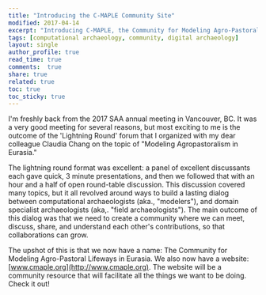 ```yaml
---
title: "Introducing the C-MAPLE Community Site"
modified: 2017-04-14
excerpt: "Introducing C-MAPLE, the Community for Modeling Agro-Pastoral Lifeways in Eurasia."
tags: [computational archaeology, community, digital archaeology]
layout: single
author_profile: true
read_time: true
comments:  true
share: true
related: true
toc: true
toc_sticky: true
---
```


I'm freshly back from the 2017 SAA annual meeting in Vancouver, BC. It was a very good meeting for several reasons, but most exciting to me is the outcome of the 'Lightning Round' forum that I organized with my dear colleague Claudia Chang on the topic of "Modeling Agropastoralism in Eurasia."

The lightning round format was excellent: a panel of excellent discussants each gave quick, 3 minute presentations, and then we followed that with an hour and a half of open round-table discussion. This discussion covered many topics, but it all revolved around ways to build a lasting dialog between computational archaeologists (aka., "modelers"), and domain specialist archaeologists (aka,. "field archaeologists"). The main outcome of this dialog was that we need to create a community where we can meet, discuss, share, and understand each other's contributions, so that collaborations can grow. 

The upshot of this is that we now have a name: The Community for Modeling Agro-Pastoral Lifeways in Eurasia. We also now have a website: [www.cmaple.org](http://www.cmaple.org). The website will be a community resource that will facilitate all the things we want to be doing. Check it out!




